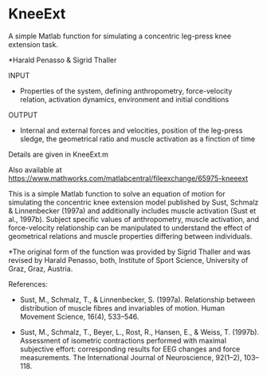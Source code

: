 # KneeExt
A simple Matlab function for simulating a concentric leg-press knee extension task.

*Harald Penasso & Sigrid Thaller

INPUT
 - Properties of the system, defining anthropometry, force-velocity relation, activation dynamics, environment and initial conditions
 
OUTPUT
 - Internal and external forces and velocities, position of the leg-press sledge, the geometrical ratio and muscle activation as a finction of time
 
Details are given in KneeExt.m

Also available at https://www.mathworks.com/matlabcentral/fileexchange/65975-kneeext

This is a simple Matlab function to solve an equation of motion for simulating the concentric knee extension model published by Sust, Schmalz & Linnenbecker (1997a) and additionally includes muscle activation (Sust et al., 1997b).
Subject specific values of anthropometry, muscle activation, and force-velocity relationship can be manipulated to understand the effect of geometrical relations and muscle properties differing between individuals. 

*The original form of the function was provided by Sigrid Thaller and was revised by Harald Penasso, both, Institute of Sport Science, University of Graz, Graz, Austria. 

References:

- Sust, M., Schmalz, T., & Linnenbecker, S. (1997a). Relationship between distribution of muscle fibres and invariables of motion. Human Movement Science, 16(4), 533–546.

 - Sust, M., Schmalz, T., Beyer, L., Rost, R., Hansen, E., & Weiss, T. (1997b). Assessment of isometric contractions performed with maximal subjective effort: corresponding results for EEG changes and force measurements. The International Journal of Neuroscience, 92(1–2), 103–118.
